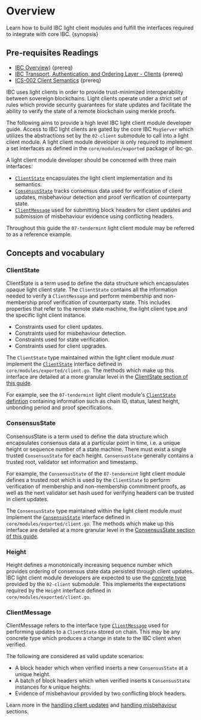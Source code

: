 <!--
order: 1
-->

# Overview 

Learn how to build IBC light client modules and fulfill the interfaces required to integrate with core IBC. {synopsis}

## Pre-requisites Readings

- [IBC Overview](../overview.md)) {prereq}
- [IBC Transport, Authentication, and Ordering Layer - Clients](https://tutorials.cosmos.network/academy/3-ibc/4-clients.html) {prereq}
- [ICS-002 Client Semantics](https://github.com/cosmos/ibc/tree/main/spec/core/ics-002-client-semantics) {prereq}

IBC uses light clients in order to provide trust-minimized interoperability between sovereign blockchains. Light clients operate under a strict set of rules which provide security guarantees for state updates and facilitate the ability to verify the state of a remote blockchain using merkle proofs.

The following aims to provide a high level IBC light client module developer guide. Access to IBC light clients are gated by the core IBC `MsgServer` which utilizes the abstractions set by the `02-client` submodule to call into a light client module. A light client module developer is only required to implement a set interfaces as defined in the `core/modules/exported` package of ibc-go. 

A light client module developer should be concerned with three main interfaces:

- [`ClientState`](#clientstate) encapsulates the light client implementation and its semantics.
- [`ConsensusState`](#consensusstate) tracks consensus data used for verification of client updates, misbehaviour detection and proof verification of counterparty state.
- [`ClientMessage`](#clientmessage) used for submitting block headers for client updates and submission of misbehaviour evidence using conflicting headers. 

Throughout this guide the `07-tendermint` light client module may be referred to as a reference example.

## Concepts and vocabulary

### ClientState 

ClientState is a term used to define the data structure which encapsulates opaque light client state. The `ClientState` contains all the information needed to verify a `ClientMessage` and perform membership and non-membership proof verification of counterparty state. This includes properties that refer to the remote state machine, the light client type and the specific light client instance.

- Constraints used for client updates.
- Constraints used for misbehaviour detection.
- Constraints used for state verification.
- Constraints used for client upgrades.

The `ClientState` type maintained within the light client module *must* implement the [`ClientState`](https://github.com/cosmos/ibc-go/tree/02-client-refactor-beta1/modules/core/exported/client.go#L36) interface defined in `core/modules/exported/client.go`.
The methods which make up this interface are detailed at a more granular level in the [ClientState section of this guide](./client-state.md).

For example, see the `07-tendermint` light client module's [`ClientState` defintion](https://github.com/cosmos/ibc-go/tree/02-client-refactor-beta1/proto/ibc/lightclients/tendermint/v1/tendermint.proto#L18) containing information such as chain ID, status, latest height, unbonding period and proof specifications.

### ConsensusState

ConsensusState is a term used to define the data structure which encapsulates consensus data at a particular point in time, i.e. a unique height or sequence number of a state machine. There must exist a single trusted `ConsensusState` for each height. `ConsensusState` generally contains a trusted root, validator set information and timestamp. 

For example, the `ConsensusState` of the `07-tendermint` light client module defines a trusted root which is used by the `ClientState` to perform verification of membership and non-membership commitment proofs, as well as the next validator set hash used for verifying headers can be trusted in client updates. 

The `ConsensusState` type maintained within the light client module *must* implement the [`ConsensusState`](https://github.com/cosmos/ibc-go/tree/02-client-refactor-beta1/modules/core/exported/client.go#L134) interface defined in `core/modules/exported/client.go`.
The methods which make up this interface are detailed at a more granular level in the [ConsensusState section of this guide](./consensus-state.md).

### Height

Height defines a monotonically increasing sequence number which provides ordering of consensus state data persisted through client updates. 
IBC light client module developers are expected to use the [concrete type](https://github.com/cosmos/ibc-go/tree/02-client-refactor-beta1/proto/ibc/core/client/v1/client.proto#L89) provided by the `02-client` submodule. This implements the expectations required by the `Height` interface defined in `core/modules/exported/client.go`.

### ClientMessage

ClientMessage refers to the interface type [`ClientMessage`](https://github.com/cosmos/ibc-go/tree/02-client-refactor-beta1/modules/core/exported/client.go#L148) used for performing updates to a `ClientState` stored on chain. 
This may be any concrete type which produces a change in state to the IBC client when verified.

The following are considered as valid update scenarios:

- A block header which when verified inserts a new `ConsensusState` at a unique height. 
- A batch of block headers which when verified inserts `N` `ConsensusState` instances for `N` unique heights.
- Evidence of misbehaviour provided by two conflicting block headers.

Learn more in the [handling client updates](./update.md) and [handling misbehaviour](./misbehaviour.md) sections. 
